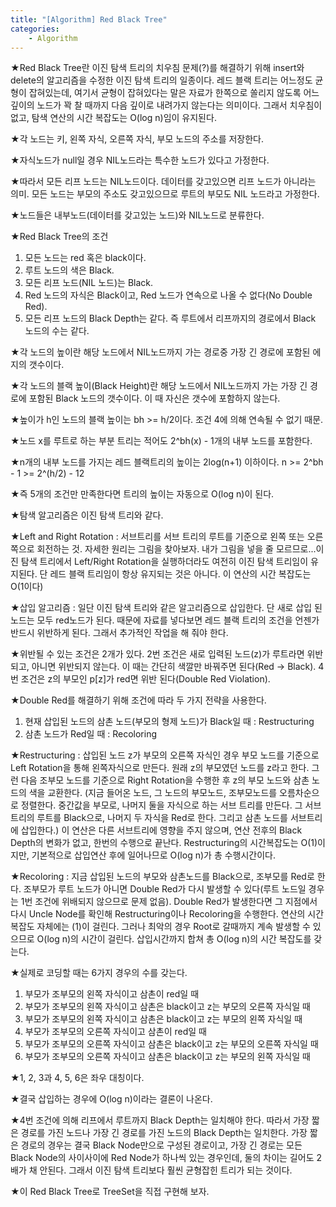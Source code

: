 ```yaml
---
title: "[Algorithm] Red Black Tree"
categories:
    - Algorithm
---
```

★Red Black Tree란 이진 탐색 트리의 치우침 문제(?)를 해결하기 위해 insert와 delete의 알고리즘을 수정한 이진 탐색 트리의 일종이다. 레드 블랙 트리는 어느정도 균형이 잡혀있는데, 여기서 균형이 잡혀있다는 말은 자료가 한쪽으로 쏠리지 않도록 어느 깊이의 노드가 꽉 찰 때까지 다음 깊이로 내려가지 않는다는 의미이다. 그래서 치우침이 없고, 탐색 연산의 시간 복잡도는 O(log n)임이 유지된다.

★각 노드는 키, 왼쪽 자식, 오른쪽 자식, 부모 노드의 주소를 저장한다.

★자식노드가 null일 경우 NIL노드라는 특수한 노드가 있다고 가정한다.

★따라서 모든 리프 노드는 NIL노드이다. 데이터를 갖고있으면 리프 노드가 아니라는 의미. 모든 노드는 부모의 주소도 갖고있으므로 루트의 부모도 NIL 노드라고 가정한다.

★노드들은 내부노드(데이터를 갖고있는 노드)와 NIL노드로 분류한다.

★Red Black Tree의 조건
1. 모든 노드는 red 혹은 black이다.
2. 루트 노드의 색은 Black.
3. 모든 리프 노드(NIL 노드)는 Black.
4. Red 노드의 자식은 Black이고, Red 노드가 연속으로 나올 수 없다(No Double Red).
5. 모든 리프 노드의 Black Depth는 같다. 즉 루트에서 리프까지의 경로에서 Black 노드의 수는 같다.

★각 노드의 높이란 해당 노드에서 NIL노드까지 가는 경로중 가장 긴 경로에 포함된 에지의 갯수이다.

★각 노드의 블랙 높이(Black Height)란 해당 노드에서 NIL노드까지 가는 가장 긴 경로에 포함된 Black 노드의 갯수이다. 이 때 자신은 갯수에 포함하지 않는다.

★높이가 h인 노드의 블랙 높이는 bh >= h/2이다. 조건 4에 의해 연속될 수 없기 때문.

★노드 x를 루트로 하는 부분 트리는 적어도 2^bh(x) - 1개의 내부 노드를 포함한다.

★n개의 내부 노드를 가지는 레드 블랙트리의 높이는 2log(n+1) 이하이다. n >= 2^bh - 1 >= 2^(h/2) - 12

★즉 5개의 조건만 만족한다면 트리의 높이는 자동으로 O(log n)이 된다.

★탐색 알고리즘은 이진 탐색 트리와 같다.

★Left and Right Rotation : 서브트리를 서브 트리의 루트를 기준으로 왼쪽 또는 오른쪽으로 회전하는 것. 자세한 원리는 그림을 찾아보자. 내가 그림을 넣을 줄 모르므로...이진 탐색 트리에서 Left/Right Rotation을 실행하더라도 여전히 이진 탐색 트리임이 유지된다. 단 레드 블랙 트리임이 항상 유지되는 것은 아니다. 이 연산의 시간 복잡도는 O(1이다)

★삽입 알고리즘 : 일단 이진 탐색 트리와 같은 알고리즘으로 삽입한다. 단 새로 삽입 된 노드는 모두 red노드가 된다. 때문에 자료를 넣다보면 레드 블랙 트리의 조건을 언젠가 반드시 위반하게 된다. 그래서 추가적인 작업을 해 줘야 한다.

★위반될 수 있는 조건은 2개가 있다. 2번 조건은 새로 입력된 노드(z)가 루트라면 위반되고, 아니면 위반되지 않는다. 이 때는 간단히 색깔만 바꿔주면 된다(Red -> Black). 4번 조건은 z의 부모인 p[z]가 red면 위반 된다(Double Red Violation).

★Double Red를 해결하기 위해 조건에 따라 두 가지 전략을 사용한다.
1. 현재 삽입된 노드의 삼촌 노드(부모의 형제 노드)가 Black일 때 : Restructuring
2. 삼촌 노드가 Red일 때 : Recoloring

★Restructuring : 삽입된 노드 z가 부모의 오른쪽 자식인 경우 부모 노드를 기준으로 Left Rotation을 통해 왼쪽자식으로 만든다. 원래 z의 부모였던 노드를 z라고 한다. 그런 다음 조부모 노드를 기준으로 Right Rotation을 수행한 후 z의 부모 노드와 삼촌 노드의 색을 교환한다. (지금 들어온 노드, 그 노드의 부모노드, 조부모노드를 오름차순으로 정렬한다. 중간값을 부모로, 나머지 둘을 자식으로 하는 서브 트리를 만든다. 그 서브트리의 루트를 Black으로, 나머지 두 자식을 Red로 한다. 그리고 삼촌 노드를 서브트리에 삽입한다.) 이 연산은 다른 서브트리에 영향을 주지 않으며, 연산 전후의 Black Depth의 변화가 없고, 한번의 수행으로 끝난다. Restructuring의 시간복잡도는 O(1)이지만, 기본적으로 삽입연산 후에 일어나므로 O(log n)가 총 수행시간이다.

★Recoloring : 지금 삽입된 노드의 부모와 삼촌노드를 Black으로, 조부모를 Red로 한다. 조부모가 루트 노드가 아니면 Double Red가 다시 발생할 수 있다(루트 노드일 경우는 1번 조건에 위배되지 않으므로 문제 없음). Double Red가 발생한다면 그 지점에서 다시 Uncle Node를 확인해 Restructuring이나 Recoloring을 수행한다. 연산의 시간 복잡도 자체에는 (1)이 걸린다. 그러나 최악의 경우 Root로 갈때까지 계속 발생할 수 있으므로 O(log n)의 시간이 걸린다. 삽입시간까지 합쳐 총 O(log n)의 시간 복잡도를 갖는다.

★실제로 코딩할 때는 6가지 경우의 수를 갖는다.
1. 부모가 조부모의 왼쪽 자식이고 삼촌이 red일 때
2. 부모가 조부모의 왼쪽 자식이고 삼촌은 black이고 z는 부모의 오른쪽 자식일 때
3. 부모가 조부모의 왼쪽 자식이고 삼촌은 black이고 z는 부모의 왼쪽 자식일 때 
4. 부모가 조부모의 오른쪽 자식이고 삼촌이 red일 때
5. 부모가 조부모의 오른쪽 자식이고 삼촌은 black이고 z는 부모의 오른쪽 자식일 때
6. 부모가 조부모의 오른쪽 자식이고 삼촌은 black이고 z는 부모의 왼쪽 자식일 때

★1, 2, 3과 4, 5, 6은 좌우 대칭이다.

★결국 삽입하는 경우에 O(log n)이라는 결론이 나온다.

★4번 조건에 의해 리프에서 루트까지 Black Depth는 일치해야 한다. 따라서 가장 짧은 경로를 가진 노드나 가장 긴 경로를 가진 노드의 Black Depth는 일치한다. 가장 짧은 경로의 경우는 결국 Black Node만으로 구성된 경로이고, 가장 긴 경로는 모든 Black Node의 사이사이에 Red Node가 하나씩 있는 경우인데, 둘의 차이는 길어도 2배가 채 안된다. 그래서 이진 탐색 트리보다 훨씬 균형잡힌 트리가 되는 것이다.

★이 Red Black Tree로 TreeSet을 직접 구현해 보자.